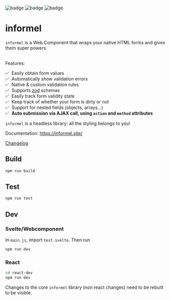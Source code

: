 ![badge](https://img.shields.io/endpoint?url=https://gist.githubusercontent.com/juliendelort/a679662706fd6e691c79282fffa16ada/raw/informel-tests-chromium.json&style=flat-square)
![badge](https://img.shields.io/endpoint?url=https://gist.githubusercontent.com/juliendelort/a679662706fd6e691c79282fffa16ada/raw/informel-tests-firefox.json&style=flat-square)
![badge](https://img.shields.io/endpoint?url=https://gist.githubusercontent.com/juliendelort/a679662706fd6e691c79282fffa16ada/raw/informel-tests-webkit.json&style=flat-square)


# informel
`informel` is a Web Component that wraps your native HTML forms and gives them super powers.

<br />
Features:

✅ &nbsp;Easily obtain form values  
✅ &nbsp;Automatically show validation errors  
✅ &nbsp;Native & custom validation rules  
✅ &nbsp;Supports [zod](https://github.com/colinhacks/zod) schemas  
✅ &nbsp;Easily track form validity state  
✅ &nbsp;Keep track of whether your form is dirty or not  
✅ &nbsp;Support for nested fields (objects, arrays...)  
✅ &nbsp;**Auto submission via AJAX call, using `action` and `method` attributes**

`informel` is a headless library: all the styling belongs to you!

Documentation: https://informel.site/

[Changelog](https://github.com/juliendelort/informel/blob/main/CHANGELOG.md) 


## Build

```bash
npm run build
```

## Test

```bash
npm run test
```

## Dev

### Svelte/Webcomponent

In `main.js`, import `test.svelte`. Then run
  
```bash
npm run dev
```

### React

```bash
cd react-dev
npm run dev
```

Changes to the core `informel` library (non react changes) need to be rebuilt to be visible.
